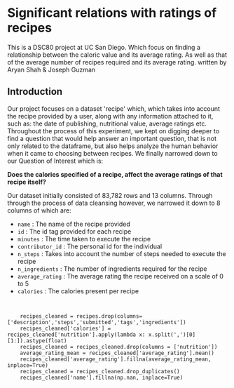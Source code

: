# Significant relations with ratings of recipes
This is a DSC80 project at UC San Diego. Which focus on finding a relationship between the caloric value and its average rating. As well as that of the average number of recipes required and its average rating. 
written by Aryan Shah & Joseph Guzman

## Introduction

Our project focuses on a dataset 'recipe' which, which takes into account the recipe provided by a user, along with any information attached to it, such as: the date of publishing, nutritional value, average ratings etc. Throughout the process of this experiment, we kept on digging deeper to find a question that would help answer an important question, that is not only related to the dataframe, but also helps analyze the human behavior when it came to choosing between recipes. We finally narrowed down to our Question of Interest which is:

**Does the calories specified of a recipe, affect the average ratings of that recipe itself?**

Our dataset initially consisted of 83,782 rows and 13 columns. Through through the process of data cleansing however, we narrowed it down to 8 columns of which are:
- `name` : The name of the recipe provided
- `id` : The id tag provided for each recipe
- `minutes` : The time taken to execute the recipe
- `contributor_id` : The personal id for the individual
- `n_steps` : Takes into account the number of steps needed to execute the recipe
- `n_ingredients` : The number of ingredients required for the recipe
- `average_rating` : The average rating the recipe received on a scale of 0 to 5
- `calories` : The calories present per recipe


<code> 
<python>
    recipes_cleaned = recipes.drop(columns=['description','steps','submitted','tags','ingredients'])
    recipes_cleaned['calories'] = recipes_cleaned['nutrition'].apply(lambda x: x.split(',')[0][1:]).astype(float)
    recipes_cleaned = recipes_cleaned.drop(columns = ['nutrition'])
    average_rating_mean = recipes_cleaned['average_rating'].mean()
    recipes_cleaned['average_rating'].fillna(average_rating_mean, inplace=True)
    recipes_cleaned = recipes_cleaned.drop_duplicates()
    recipes_cleaned['name'].fillna(np.nan, inplace=True)
</python>
</code> 